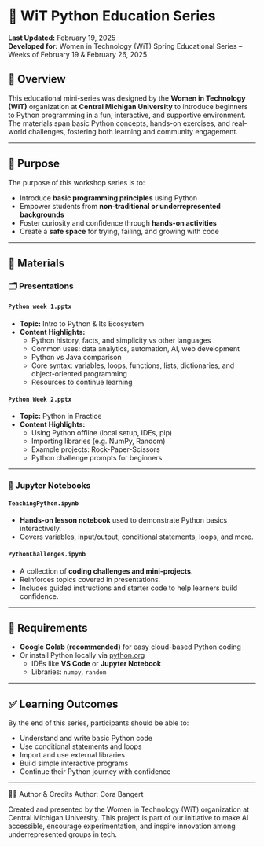 # 🐍 WiT Python Education Series

**Last Updated:** February 19, 2025  
**Developed for:** Women in Technology (WiT) Spring Educational Series – Weeks of February 19 & February 26, 2025

## 📌 Overview
This educational mini-series was designed by the **Women in Technology (WiT)** organization at **Central Michigan University** to introduce beginners to Python programming in a fun, interactive, and supportive environment. The materials span basic Python concepts, hands-on exercises, and real-world challenges, fostering both learning and community engagement.

---

## 🎯 Purpose
The purpose of this workshop series is to:
- Introduce **basic programming principles** using Python
- Empower students from **non-traditional or underrepresented backgrounds**
- Foster curiosity and confidence through **hands-on activities**
- Create a **safe space** for trying, failing, and growing with code

---

## 📁 Materials

### 🗂️ Presentations
#### `Python week 1.pptx`
- **Topic:** Intro to Python & Its Ecosystem  
- **Content Highlights:**
  - Python history, facts, and simplicity vs other languages
  - Common uses: data analytics, automation, AI, web development
  - Python vs Java comparison
  - Core syntax: variables, loops, functions, lists, dictionaries, and object-oriented programming
  - Resources to continue learning

#### `Python Week 2.pptx`
- **Topic:** Python in Practice  
- **Content Highlights:**
  - Using Python offline (local setup, IDEs, pip)
  - Importing libraries (e.g. NumPy, Random)
  - Example projects: Rock-Paper-Scissors
  - Python challenge prompts for beginners

---

### 📓 Jupyter Notebooks
#### `TeachingPython.ipynb`
- **Hands-on lesson notebook** used to demonstrate Python basics interactively.
- Covers variables, input/output, conditional statements, loops, and more.

#### `PythonChallenges.ipynb`
- A collection of **coding challenges and mini-projects**.
- Reinforces topics covered in presentations.
- Includes guided instructions and starter code to help learners build confidence.

---

## 🔧 Requirements

- **Google Colab (recommended)** for easy cloud-based Python coding
- Or install Python locally via [python.org](https://www.python.org)
  - IDEs like **VS Code** or **Jupyter Notebook**
  - Libraries: `numpy`, `random`

---

## ✅ Learning Outcomes

By the end of this series, participants should be able to:
- Understand and write basic Python code
- Use conditional statements and loops
- Import and use external libraries
- Build simple interactive programs
- Continue their Python journey with confidence

---

🧑‍💻 Author & Credits
Author: Cora Bangert

Created and presented by the Women in Technology (WiT) organization at Central Michigan University.
This project is part of our initiative to make AI accessible, encourage experimentation, and inspire innovation among underrepresented groups in tech.
